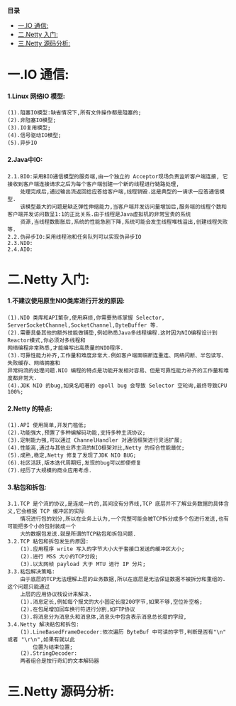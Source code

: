 <!-- START doctoc generated TOC please keep comment here to allow auto update -->
<!-- DON'T EDIT THIS SECTION, INSTEAD RE-RUN doctoc TO UPDATE -->
**目录**

- [一.IO 通信:](#%E4%B8%80io-%E9%80%9A%E4%BF%A1)
- [二.Netty 入门:](#%E4%BA%8Cnetty-%E5%85%A5%E9%97%A8)
- [三.Netty 源码分析:](#%E4%B8%89netty-%E6%BA%90%E7%A0%81%E5%88%86%E6%9E%90)

<!-- END doctoc generated TOC please keep comment here to allow auto update -->

# 一.IO 通信:
#### 1.Linux 网络IO 模型:
	(1).阻塞IO模型:缺省情况下,所有文件操作都是阻塞的;
	(2).非阻塞IO模型;
	(3).IO复用模型;
	(4).信号驱动IO模型;
	(5).异步IO
#### 2.Java中IO:
	2.1.BIO:采用BIO通信模型的服务端,由一个独立的 Acceptor现场负责监听客户端连接, 它接收到客户端连接请求之后为每个客户端创建一个新的线程进行链路处理,
		处理完成后,通过输出流返回给应答给客户端,线程销毁.这是典型的一请求一应答通信模型.
		该模型最大的问题是缺乏弹性伸缩能力,当客户端并发访问量增加后,服务端的线程个数和客户端并发访问数呈1:1的正比关系.由于线程是Java虚拟机的非常宝贵的系统
		资源,当线程数膨胀后,系统的性能急剧下降,系统可能会发生线程堆栈溢出,创建线程失败等.
	2.2.伪异步IO:采用线程池和任务队列可以实现伪异步IO
	2.3.NIO:
	2.4.AIO:
# 二.Netty 入门:
#### 1.不建议使用原生NIO类库进行开发的原因:
	(1).NIO 类库和API繁杂,使用麻烦,你需要熟练掌握 Selector, ServerSocketChannel,SocketChannel,ByteBuffer 等.
	(2).需要具备其他的额外技能做铺垫,例如熟悉Java多线程编程.这时因为NIO编程设计到Reactor模式,你必须对多线程和
	网络编程非常熟悉,才能编写出高质量的NIO程序.
	(3).可靠性能力补齐,工作量和难度非常大.例如客户端面临断连重连、网络闪断、半包读写、失败缓存、网络拥塞和
	异常码流的处理问题.NIO 编程的特点是功能开发相对容易、但是可靠性能力补齐的工作量和难度都非常大.
	(4).JDK NIO 的bug,如臭名昭著的 epoll bug 会导致 Selector 空轮询,最终导致CPU 100%;
#### 2.Netty 的特点:
	(1).API 使用简单,开发门槛低;
	(2).功能强大,预置了多种编解码功能,支持多种主流协议;
	(3).定制能力强,可以通过 ChannelHandler 对通信框架进行灵活扩展;
	(4).性能高,通过与其他业界主流的NIO框架对比,Netty 的综合性能最优;
	(5).成熟,稳定,Netty 修复了发现了JDK NIO BUG;
	(6).社区活跃,版本迭代周期短,发现的bug可以即使修复
	(7).经历了大规模的商业应用考虑.
#### 3.粘包和拆包:
	3.1.TCP 是个流的协议,是连成一片的,其间没有分界线,TCP 底层并不了解业务数据的具体含义,它会根据 TCP 缓冲区的实际
		情况进行包的划分,所以在业务上认为,一个完整可能会被TCP拆分成多个包进行发送,也有可能把多个小的包封装成一个
		大的数据包发送.就是所谓的TCP粘包和拆包问题.
	3.2.TCP 粘包和拆包发生的原因:
		(1).应用程序 write 写入的字节大小大于套接口发送的缓冲区大小;
		(2).进行 MSS 大小的TCP分段;
		(3).以太网帧 payload 大于 MTU 进行 IP 分片;
	3.3.粘包解决策略:
		由于底层的TCP无法理解上层的业务数据,所以在底层是无法保证数据不被拆分和重组的.这个问题只能通过
		上层的应用协议栈设计来解决.
		(1).消息定长,例如每个报文的大小固定长度200字节,如果不够,空位补空格;
		(2).在包尾增加回车换行符进行分割,如FTP协议
		(3).将消息分为消息头和消息体,消息头中包含表示消息总长度的字段,
	3.4.Netty 解决粘包和拆包:
		(1).LineBasedFrameDecoder:依次遍历 ByteBuf 中可读的字节,判断是否有"\n" 或者 "\r\n",如果有就以此
			位置为结束位置;
		(2).StringDecoder:
		两者组合是按行奇幻的文本解码器
# 三.Netty 源码分析: